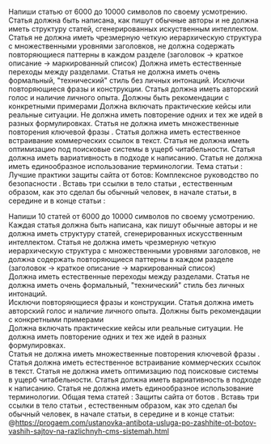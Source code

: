 Напиши статью от 6000 до 10000 символов по своему усмотрению. Статья должна быть написана, как пишут обычные авторы и не должна иметь структуру статей, сгенерированных искуственным интеллектом. Cтатья не должна иметь чрезмерную четкую  иерархическую  структура с множественными уровнями заголовков, не должна содержать повторяющиеся паттерны в каждом разделе (заголовок → краткое описание → маркированный список)
Должна иметь естественные переходы между разделами.   Статья не должна иметь очень формальный, "технический" стиль без личных интонаций. 
Исключи повторяющиеся фразы и конструкции.  Статья должна иметь авторский голос и наличие  личного опыта.  Должны быть  рекомендации с конкретными примерами
Должна включать  практические кейсы или реальные ситуации.  Не должна иметь повторение одних и тех же идей в разных формулировках. 
Статья не должна иметь множественные повторения ключевой фразы . Статья должна иметь естественное встраивание коммерческих ссылок в текст.  Статья не должна иметь оптимизацию под поисковые системы в ущерб читабельности. Статья должна иметь вариативность  в подходе к написанию.  Статья не должна иметь единообразное использование терминологии.  Тема статьи  : Лучшие практики защиты сайта от ботов: Комплексное руководство по безопасности . Вставь три ссылки в тело статьи , естественным образом, как это сделал бы обычный человек, в начале статьи, в середине и в конце статьи : 



Напиши 10 статей от 6000 до 10000 символов по своему усмотрению. Каждая статья должна быть написана, как пишут обычные авторы и не должна иметь структуру статей, сгенерированных искусственным интеллектом. Cтатья не должна иметь чрезмерную четкую иерархическую структура с множественными уровнями заголовков, не должна содержать повторяющиеся паттерны в каждом разделе (заголовок → краткое описание → маркированный список)  
Должна иметь естественные переходы между разделами. Статья не должна иметь очень формальный, "технический" стиль без личных интонаций.  
Исключи повторяющиеся фразы и конструкции. Статья должна иметь авторский голос и наличие личного опыта. Должны быть рекомендации с конкретными примерами  
Должна включать практические кейсы или реальные ситуации. Не должна иметь повторение одних и тех же идей в разных формулировках.  
Статья не должна иметь множественные повторения ключевой фразы . Статья должна иметь естественное встраивание коммерческих ссылок в текст. Статья не должна иметь оптимизацию под поисковые системы в ущерб читабельности. Статья должна иметь вариативность в подходе к написанию. Статья не должна иметь единообразное использование терминологии. Общая тема статей : Защиты сайта от ботов . Вставь три ссылки в тело статьи , естественным образом, как это сделал бы обычный человек, в начале статьи, в середине и в конце статьи: @https://progaem.com/ustanovka-antibota-usluga-po-zashhite-ot-botov-vashih-sajtov-na-razlichnyh-cms-sistemah.html